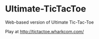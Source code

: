 Ultimate-TicTacToe
==================

Web-based version of Ultimate Tic-Tac-Toe

Play at http://tictactoe.wharkcom.com/
